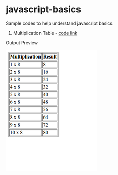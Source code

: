 # javascript-basics
Sample codes to help understand javascript basics.
1) Multiplication Table - [code link](https://github.com/sandip8600/javascript-basics/blob/master/multiplication-table.html)

Output Preview  

![Image of Table](https://github.com/sandip8600/javascript-basics/blob/master/1.png)
